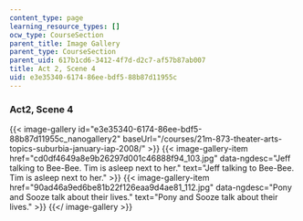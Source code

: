 ```yaml
---
content_type: page
learning_resource_types: []
ocw_type: CourseSection
parent_title: Image Gallery
parent_type: CourseSection
parent_uid: 617b1cd6-3412-4f7d-d2c7-af57b87ab007
title: Act 2, Scene 4
uid: e3e35340-6174-86ee-bdf5-88b87d11955c
---
```


### Act2, Scene 4
{{< image-gallery id="e3e35340-6174-86ee-bdf5-88b87d11955c_nanogallery2" baseUrl="/courses/21m-873-theater-arts-topics-suburbia-january-iap-2008/" >}}
{{< image-gallery-item href="cd0df4649a8e9b26297d001c46888f94_103.jpg" data-ngdesc="Jeff talking to Bee-Bee. Tim is asleep next to her." text="Jeff talking to Bee-Bee. Tim is asleep next to her." >}}
{{< image-gallery-item href="90ad46a9ed6be81b22f126eaa9d4ae81_112.jpg" data-ngdesc="Pony and Sooze talk about their lives." text="Pony and Sooze talk about their lives." >}}
{{</ image-gallery >}}